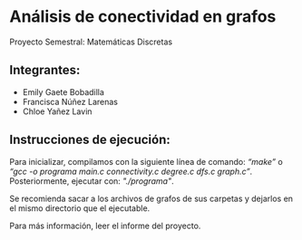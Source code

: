# Análisis de conectividad en grafos

Proyecto Semestral: Matemáticas Discretas

## Integrantes:
- Emily Gaete Bobadilla
- Francisca Núñez Larenas
- Chloe Yañez Lavin

## Instrucciones de ejecución:

Para inicializar, compilamos con la siguiente línea de comando: *“make”* o *“gcc -o programa main.c connectivity.c degree.c dfs.c graph.c”*.
Posteriormente, ejecutar con: *"./programa"*.

Se recomienda sacar a los archivos de grafos de sus carpetas y dejarlos en el mismo directorio que el ejecutable.

Para más información, leer el informe del proyecto.
